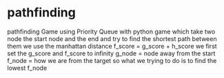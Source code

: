 # pathfinding
pathfinding Game using Priority Queue with python
game which take two node the start node and the end and try to find the shortest path between them
we use the manhattan distance 
f_score = g_score + h_score 
we first set the g_score and f_score to infinity 
g_node = node away from the start
f_node = how we are from the target 
so what we trying to do is to find the lowest f_node
